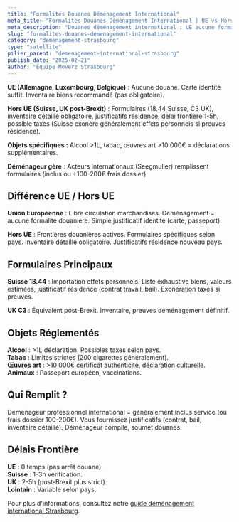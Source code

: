```yaml
---
title: "Formalités Douanes Déménagement International"
meta_title: "Formalités Douanes Déménagement International | UE vs Hors UE"
meta_description: "Douanes déménagement international : UE aucune formalité, hors UE (Suisse, UK) formulaires obligatoires, inventaire détaillé, délai frontière 1-5h."
slug: "formalites-douanes-demenagement-international"
category: "demenagement-strasbourg"
type: "satellite"
pilier_parent: "demenagement-international-strasbourg"
publish_date: "2025-02-21"
author: "Équipe Moverz Strasbourg"
---
```


**UE (Allemagne, Luxembourg, Belgique)** : Aucune douane. Carte identité suffit. Inventaire biens recommandé (pas obligatoire).

**Hors UE (Suisse, UK post-Brexit)** : Formulaires (18.44 Suisse, C3 UK), inventaire détaillé obligatoire, justificatifs résidence, délai frontière 1-5h, possible taxes (Suisse exonère généralement effets personnels si preuves résidence).

**Objets spécifiques :** Alcool >1L, tabac, œuvres art >10 000€ = déclarations supplémentaires.

**Déménageur gère** : Acteurs internationaux (Seegmuller) remplissent formulaires (inclus ou +100-200€ frais dossier).

## Différence UE / Hors UE

**Union Européenne** : Libre circulation marchandises. Déménagement = aucune formalité douanière. Simple justificatif identité (carte, passeport).

**Hors UE** : Frontières douanières actives. Formulaires spécifiques selon pays. Inventaire détaillé obligatoire. Justificatifs résidence nouveau pays.

## Formulaires Principaux

**Suisse 18.44** : Importation effets personnels. Liste exhaustive biens, valeurs estimées, justificatif résidence (contrat travail, bail). Exonération taxes si preuves.

**UK C3** : Équivalent post-Brexit. Inventaire, preuves déménagement définitif.

## Objets Réglementés

**Alcool** : >1L déclaration. Possibles taxes selon pays.  
**Tabac** : Limites strictes (200 cigarettes généralement).  
**Œuvres art** : >10 000€ certificat authenticité, déclaration culturelle.  
**Animaux** : Passeport européen, vaccinations.

## Qui Remplit ?

Déménageur professionnel international = généralement inclus service (ou frais dossier 100-200€). Vous fournissez justificatifs (contrat, bail, inventaire détaillé). Déménageur compile, soumet douanes.

## Délais Frontière

**UE** : 0 temps (pas arrêt douane).  
**Suisse** : 1-3h vérification.  
**UK** : 2-5h (post-Brexit plus strict).  
**Lointain** : Variable selon pays.

Pour plus d'informations, consultez notre [guide déménagement international Strasbourg](/blog/demenagement-strasbourg/demenagement-international-strasbourg).

